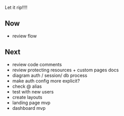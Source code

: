 Let it rip!!!!

## Now 
- review flow

## Next 
- review code comments 
- review protecting resources + custom pages docs
- diagram auth / session/ db process 
- make auth config more explicit? 
- check @ alias
- test with new users 
- create layouts 
- landing page mvp 
- dashboard mvp 